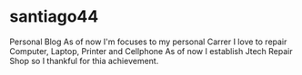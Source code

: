 # santiago44
Personal Blog
As of now I'm focuses to my personal Carrer
I love to repair Computer, Laptop, Printer and Cellphone
As of now I establish Jtech Repair Shop so I thankful for thia achievement.
